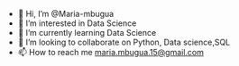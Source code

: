 - 👋 Hi, I’m @Maria-mbugua
- 👀 I’m interested in Data Science
- 🌱 I’m currently learning Data Science
- 💞️ I’m looking to collaborate on Python, Data science,SQL
- 📫 How to reach me maria.mbugua.15@gmail.com

<!---
Maria-mbugua/Maria-mbugua is a ✨ special ✨ repository because its `README.md` (this file) appears on your GitHub profile.
You can click the Preview link to take a look at your changes.
--->

